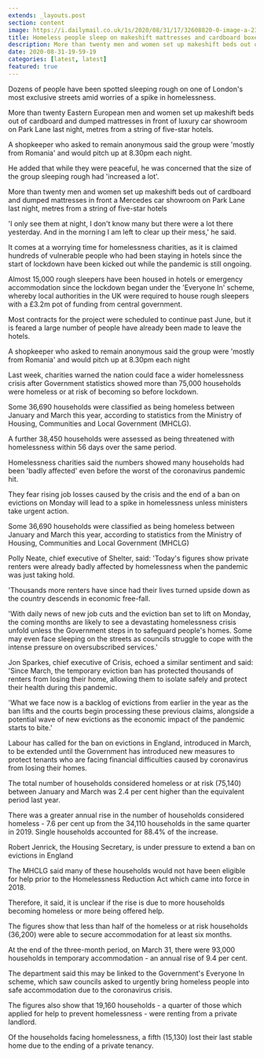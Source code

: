 ```yaml
---
extends: _layouts.post
section: content
image: https://i.dailymail.co.uk/1s/2020/08/31/17/32608820-0-image-a-23_1598890955518.jpg 
title: Homeless people sleep on makeshift mattresses and cardboard boxes in Park Lane 
description: More than twenty men and women set up makeshift beds out of cardboard and dumped mattresses in front of a set of shops on Park Lane last night, metres from a string of five-star hotels. 
date: 2020-08-31-19-59-19 
categories: [latest, latest] 
featured: true 
--- 
```

Dozens of people have been spotted sleeping rough on one of London's most exclusive streets amid worries of a spike in homelessness.

More than twenty Eastern European men and women set up makeshift beds out of cardboard and dumped mattresses in front of luxury car showroom on Park Lane last night, metres from a string of five-star hotels.

A shopkeeper who asked to remain anonymous said the group were 'mostly from Romania' and would pitch up at 8.30pm each night.

He added that while they were peaceful, he was concerned that the size of the group sleeping rough had 'increased a lot'.

More than twenty men and women set up makeshift beds out of cardboard and dumped mattresses in front a Mercedes car showroom on Park Lane last night, metres from a string of five-star hotels

'I only see them at night, I don't know many but there were a lot there yesterday. And in the morning I am left to clear up their mess,' he said.

It comes at a worrying time for homelessness charities, as it is claimed hundreds of vulnerable people who had been staying in hotels since the start of lockdown have been kicked out while the pandemic is still ongoing.

Almost 15,000 rough sleepers have been housed in hotels or emergency accommodation since the lockdown began under the 'Everyone In' scheme, whereby local authorities in the UK were required to house rough sleepers with a £3.2m pot of funding from central government.

Most contracts for the project were scheduled to continue past June, but it is feared a large number of people have already been made to leave the hotels.

A shopkeeper who asked to remain anonymous said the group were 'mostly from Romania' and would pitch up at 8.30pm each night

Last week, charities warned the nation could face a wider homelessness crisis after Government statistics showed more than 75,000 households were homeless or at risk of becoming so before lockdown. 

Some 36,690 households were classified as being homeless between January and March this year, according to statistics from the Ministry of Housing, Communities and Local Government (MHCLG).

A further 38,450 households were assessed as being threatened with homelessness within 56 days over the same period. 

Homelessness charities said the numbers showed many households had been 'badly affected' even before the worst of the coronavirus pandemic hit.  

They fear rising job losses caused by the crisis and the end of a ban on evictions on Monday will lead to a spike in homelessness unless ministers take urgent action.        

Some 36,690 households were classified as being homeless between January and March this year, according to statistics from the Ministry of Housing, Communities and Local Government (MHCLG)

Polly Neate, chief executive of Shelter, said: 'Today's figures show private renters were already badly affected by homelessness when the pandemic was just taking hold.

'Thousands more renters have since had their lives turned upside down as the country descends in economic free-fall.

'With daily news of new job cuts and the eviction ban set to lift on Monday, the coming months are likely to see a devastating homelessness crisis unfold unless the Government steps in to safeguard people's homes. Some may even face sleeping on the streets as councils struggle to cope with the intense pressure on oversubscribed services.' 

Jon Sparkes, chief executive of Crisis, echoed a similar sentiment and said: 'Since March, the temporary eviction ban has protected thousands of renters from losing their home, allowing them to isolate safely and protect their health during this pandemic.

'What we face now is a backlog of evictions from earlier in the year as the ban lifts and the courts begin processing these previous claims, alongside a potential wave of new evictions as the economic impact of the pandemic starts to bite.'

Labour has called for the ban on evictions in England, introduced in March, to be extended until the Government has introduced new measures to protect tenants who are facing financial difficulties caused by coronavirus from losing their homes.

The total number of households considered homeless or at risk (75,140) between January and March was 2.4 per cent higher than the equivalent period last year.

There was a greater annual rise in the number of households considered homeless - 7.6 per cent up from the 34,110 households in the same quarter in 2019. Single households accounted for 88.4% of the increase.

Robert Jenrick, the Housing Secretary, is under pressure to extend a ban on evictions in England

The MHCLG said many of these households would not have been eligible for help prior to the Homelessness Reduction Act which came into force in 2018.

Therefore, it said, it is unclear if the rise is due to more households becoming homeless or more being offered help.

The figures show that less than half of the homeless or at risk households (36,200) were able to secure accommodation for at least six months.

At the end of the three-month period, on March 31, there were 93,000 households in temporary accommodation - an annual rise of 9.4 per cent.

The department said this may be linked to the Government's Everyone In scheme, which saw councils asked to urgently bring homeless people into safe accommodation due to the coronavirus crisis.

The figures also show that 19,160 households - a quarter of those which applied for help to prevent homelessness - were renting from a private landlord.

Of the households facing homelessness, a fifth (15,130) lost their last stable home due to the ending of a private tenancy.

